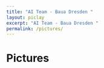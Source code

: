 ```yaml
---
title: "AI Team - Baua Dresden "
layout: piclay
excerpt: "AI Team - Baua Dresden "
permalink: /pictures/
---
```


# Pictures
